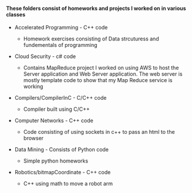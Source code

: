 #### These folders consist of homeworks and projects I worked on in various classes ####


* Accelerated Programming - C++ code 
    * Homework exercises consisting of Data strcuturess and fundementals of programming  
      
* Cloud Security - c# code  
  * Contains MapReduce project I worked on using AWS to host the Server application and Web Server application. The web server is mostly       template code to show that my Map Reduce service is working
* Compilers/CompilerInC - C/C++ code  
  * Compiler built using C/C++
* Computer Networks - C++ code  
    * Code consisting of using sockets in c++ to pass an html to the browser
* Data Mining - Consists of Python code  
  * Simple python homeworks  
* Robotics/bitmapCoordinate - C++ code  
  * C++ using math to move a robot arm
